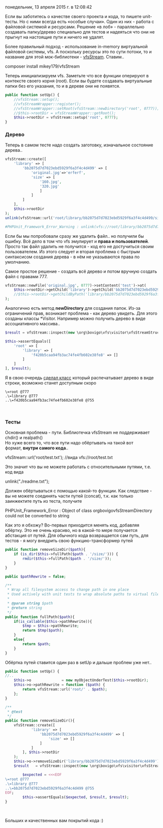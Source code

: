 понедельник, 13 апреля 2015 г. в 12:08:42

Если вы заботитесь о качестве своего проекта и кода, то пишете unit-тесты. Но с ними всегда есть «особые случаи». Один из них - работа с файловой системой и ресурсами. Решение «в лоб» - параллельно создавать папку/дерево специально для тестов и надеяться что они не прыгнут на настоящие пути и ничего не удалят.

Более правильный подход - использование in-memory виртуальной файловой системы, vfs. А поскольку ресурсы это по сути потоки, то и название для этой мок-библиотеки - [vfsStream](https://github.com/mikey179/vfsStream/wiki). Ставим..

composer install mikey179/vfsStream

Теперь инициализируем vfs. Заметьте что все функции оперируют в контексте своего корня (root). Если вы будете создавать виртуальные папки без его указания, то и в дереве они не появятся.

```php
public function setUp() {
    //vfsStream::setup();
    //vfsStreamWrapper::register();
    //vfsStreamWrapper::setRoot(vfsStream::newDirectory('root', 0777));
    //$this->rootDir = vfsStreamWrapper::getRoot();
    $this->rootDir = vfsStream::setup('root', 0777);
}
```

  

### Дерево

Теперь в самом тесте надо создать заготовку, изначальное состояние дерева..

```php
vfsStream::create([
    'library' => [
        'bb2075d7d7023ebd5929f6a3f4c4d499' => [
            'original.jpg'=>'erferf',
            'size' => [
                '160.jpg',
                '320.jpg'
                ]
            ]
        ]
    ], 
    $this->rootDir
);
unlink(vfsStream::url('root/library/bb2075d7d7023ebd5929f6a3f4c4d499/size/160.jpg'));

#PHPUnit_Framework_Error_Warning : unlink(vfs://root/library/bb2075d7d7023ebd5929f6a3f4c4d499/size/160.jpg): No such file or directory
```

  

Если бы мы попробовали сразу же удалить файл.. но получили бы ошибку. Всё дело в том что vfs эмулирует и **права и пользователей**. Просто так файл удалить не получится - код его не достучиться своим пользователем. Из этого следует и вторая проблема с быстрым синтаксисом создания дерева - в нём не указываются права по умолчанию.

Самое простое решение - создать всё дерево и потом вручную создать файл с правами 777.

```php
vfsStream::newFile('original.jpg', 0777)->setContent('test')->at(
    $this->rootDir->getChild('library')->getChild('bb2075d7d7023ebd5929f6a3f4c4d499')
    //$this->rootDir->getChildByPath('library/bb2075d7d7023ebd5929f6a3f4c4d499')
);
```

  

Аналогично есть метод **newDirectory** для создания папок. Из-за ограничений прав, возникает проблема - как дерево увидеть. Для этого созданы классы *Visitor. Например можно получить дерево в виде ассоциативного массива..

```php
$result = vfsStream::inspect(new \org\bovigo\vfs\visitor\vfsStreamStructureVisitor())->getStructure();

$this->assertEquals([
    'root' => [
        'library' => [
            'f420b5caa94fb3ac74fe4fb602e38fe8' => []
        ]
    ]
], $result);
```

  

Я в свою очередь [сделал класс](https://github.com/mikey179/vfsStream/pull/111) который распечатывает дерево в виде строки, возможно станет доступным скоро

```
\=root @777
.\=library @777
..\=f420b5caa94fb3ac74fe4fb602e38fe8 @755
```

 

### Тесты

Основная проблема - пути. Библиотечка vfsStream не поддерживает chdir() и realpath()  
Но хуже всего то, что все пути надо обёртывать на такой вот формат, **внутри самого кода**..

vfsStream::url('root/test.txt'); //вида vfs://root/test.txt

Это значит что вы не можете работать с относительными путями, т.е. код вида

unlink("./readme.txt");

Должен обёртываться с помощью какой-то функции. Как следствие - вы не можете соединять части путей (concat), т.к. как только заинжектите путь из теста, получите

PHPUnit_Framework_Error : Object of class orgbovigovfsStreamDirectory could not be converted to string

Как это я обхожу? Во-первых приходится менять код, добавляя обёртку. Это не очень красиво, но в какой-то мере получается абстакция от путей. Для обычного кода возвращается сам путь, для тестов - я могу внедрить свою функцию-трансформер путей

```php
public function removeSizeDir($path){
    if (is_dir($this->fullPath($path . '/size/'))) {
        rmdir($this->fullPath($path . '/size/'));
    }
}

public $pathRewrite = false;

/**
 * Wrap all filesystem access to change path in one place
 * Used actively with unit tests to wrap absolute paths to virtual file system
 *
 * @param string $path
 * @return string
 */
public function fullPath($path){
    if(is_callable($this->pathRewrite)){
        $tmp = $this->pathRewrite;
        return $tmp($path);
    }
    else{
        return $path;
    }
}
```

  

Обёртка путей ставится один раз в setUp и дальше проблем уже нет..

```php
public function setUp() {
//..
    $this->o              = new myObjectUnderTest($this->rootDir);
    $this->o->pathRewrite = function ($path) {
        return vfsStream::url('root/' . $path);
    };
}

/**
 * @test
 */
public function removeSizeDir(){
    vfsStream::create([
            'library' => [
                'bb2075d7d7023ebd5929f6a3f4c4d499' => [
                    'size' => []
                ]
            ]
        ], $this->rootDir
    );
    $this->o->removeSizeDir('library/bb2075d7d7023ebd5929f6a3f4c4d499');
    $result   = vfsStream::inspect(new \org\bovigo\vfs\visitor\vfsStreamAssertVisitor())->getStructure();

        $expected = <<<EOF
\=root @777
.\=library @777
..\=bb2075d7d7023ebd5929f6a3f4c4d499 @755
EOF;
        $this->assertEquals($expected, $result, $result);
}
```

 

Больших и качественных вам покрытий кода :)